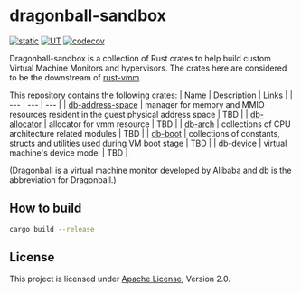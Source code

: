 # dragonball-sandbox

[![static](https://github.com/openanolis/dragonball-sandbox/actions/workflows/check.yaml/badge.svg)](https://github.com/openanolis/dragonball-sandbox/actions/workflows/check.yaml)
[![UT](https://github.com/openanolis/dragonball-sandbox/actions/workflows/test.yaml/badge.svg)](https://github.com/openanolis/dragonball-sandbox/actions/workflows/test.yaml)
[![codecov](https://codecov.io/gh/openanolis/dragonball-sandbox/branch/main/graph/badge.svg?token=UE8OKM3QP2)](https://codecov.io/gh/openanolis/dragonball-sandbox)

Dragonball-sandbox is a collection of Rust crates to help build custom Virtual Machine Monitors and hypervisors. The crates here are considered to be the downstream of [rust-vmm](https://github.com/rust-vmm).

This repository contains the following crates:
| Name | Description | Links |
| --- | --- | --- |
| [db-address-space](crates/db-address-space) | manager for memory and MMIO resources resident in the guest physical address space | TBD |
| [db-allocator](crates/db-allocator) | allocator for vmm resource | TBD |
| [db-arch](crates/db-arch) | collections of CPU architecture related modules | TBD |
| [db-boot](crates/db-boot) | collections of constants, structs and utilities used during VM boot stage | TBD |
| [db-device](crates/db-device) | virtual machine's device model | TBD |

(Dragonball is a virtual machine monitor developed by Alibaba and db is the abbreviation for Dragonball.)

## How to build
```bash
cargo build --release
```

## License

This project is licensed under [Apache License](http://www.apache.org/licenses/LICENSE-2.0), Version 2.0.
